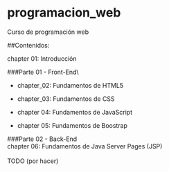 # programacion_web
Curso de programación web

##Contenidos:

chapter 01: Introducción

###Parte 01 - Front-End\
  * chapter_02: Fundamentos de HTML5
  
  * chapter_03: Fundamentos de CSS
  
  * chapter 04: Fundamentos de JavaScript
  
  * chapter 05: Fundamentos de Boostrap
  

###Parte 02 - Back-End \
  chapter 06: Fundamentos de Java Server Pages (JSP) \
\
TODO (por hacer)
